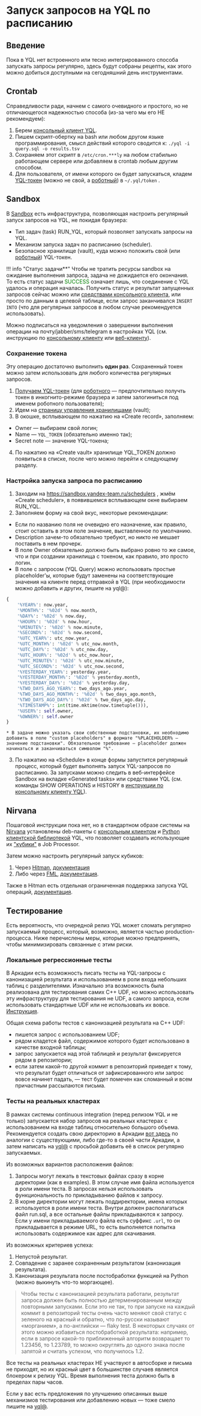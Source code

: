 # Запуск запросов на YQL по расписанию

## Введение
Пока в YQL нет встроенного или тесно интегрированного способа запускать запросы регулярно, здесь будут собраны рецепты, как этого можно добиться доступными на сегодняшний день инструментами.

## Crontab
Справедливости ради, начнем с самого очевидного и простого, но не отличающегося надежностью способа (из-за чего мы его НЕ рекомендуем):

1. Берем [консольный клиент YQL](../interfaces/cli.md).
2. Пишем скрипт-обертку на bash или любом другом языке программирования, смысл действий которого сводится к: `./yql -i query.sql -o results.tsv`
3. Cохраняем этот скрипт в `/etc/cron.***ly` на любом стабильно работающем сервере или добавляем в crontab любым другим способом.
4. Для пользователя, от имени которого он будет запускаться, кладем [YQL-токен](https://yql.yandex-team.ru/?settings_mode=token) (можно не свой, а [роботный](https://wiki.yandex-team.ru/DIY/zombik#zavestirobota)) в `~/.yql/token` .

## Sandbox
В [Sandbox](/sandbox/) есть инфраструктура, позволяющая настроить регулярный запуск запросов на YQL, не покидая браузера:

* Тип задач (task) RUN_YQL, который позволяет запускать запросы на YQL.
* Механизм запуска задач по расписанию (scheduler).
* Безопасное хранилище (vault), куда можно положить свой (или [роботный](https://wiki.yandex-team.ru/DIY/zombik#zavestirobota)) YQL-токен.

!!! info "Статус задачи**"
    Чтобы не тратить ресурсы sandbox на ожидание выполнения запроса, задача не дожидается его окончания. То есть статус задачи <span style="color:green;">SUCCESS</span> означает лишь, что соединение с YQL удалось и операция началась. Получить статус и результат запущенных запросов сейчас можно или [средствами консольного клиента](../interfaces/cli.md), или просто по данным в целевой таблице, если запрос заканчивался `INSERT INTO` (что для регулярных запросов в любом случае рекомендуется использовать).

Можно подписаться на уведомления о завершении выполнения операции на почту/jabber/sms/telegram в настройках YQL (см. инструкцию по [консольному клиенту](../interfaces/cli.md#uvedomlenijaozaversheniioperacijj) или [веб-клиенту](../interfaces/web.md#nastrojjki)).</blockquote>

### Cохранение токена

Эту операцию достаточно выполнить **один раз**. Сохраненный токен можно затем использовать для любого количества регулярных запросов.


1. [Получаем YQL-токен](https://yql.yandex-team.ru/?settings_mode=token) (для [роботного](https://wiki.yandex-team.ru/DIY/zombik#zavestirobota) — предпочтительно получть токен в инкогнито-режиме браузера и затем залогиниться под именем роботного пользователя);
2. Идем на [страницу управления хранилищами](https://sandbox.yandex-team.ru/admin/vault) (vault);
3. В окошке, всплывающем по нажатию на «Create record», заполняем:

  * Owner — выбираем свой логин;
  * Name — `YQL_TOKEN` (обязательно именно так);
  * Secret note — значение YQL-токена;
4. По нажатию на «Create vault» хранилище YQL_TOKEN должно появиться в списке, после чего можно перейти к следующему разделу.

### Настройка запуска запроса по расписанию

1. Заходим на <https://sandbox.yandex-team.ru/schedulers> , жмём «Create scheduler», в появившемся всплывающем окне выбираем RUN_YQL.
2. Заполняем форму на свой вкус, некоторые рекомендации:

  * Если по названию поля не очевидно его назначение, как правило, стоит оставить в этом поле значение, выставленное по умолчанию.
  * Description зачем-то обязательно требуют, но никто не мешает поставить в нем прочерк.
  * В поле Owner обязательно должно быть выбрано ровно то же самое, что и при создании хранилища с токеном, как правило, это просто логин.
  * В поле с запросом (YQL Query) можно использовать простые placeholder'ы, которые будут заменены на соответствующие значения на клиенте перед отправкой в YQL (при необходимости можно добавить и других, пишите на yql@):
``` python
{
    '%YEAR%': now.year,
    '%MONTH%': '%02d' % now.month,
    '%DAY%': '%02d' % now.day,
    '%HOUR%': '%02d' % now.hour,
    '%MINUTE%': '%02d' % now.minute,
    '%SECOND%': '%02d' % now.second,
    '%UTC_YEAR%': utc_now.year,
    '%UTC_MONTH%': '%02d' % utc_now.month,
    '%UTC_DAY%': '%02d' % utc_now.day,
    '%UTC_HOUR%': '%02d' % utc_now.hour,
    '%UTC_MINUTE%': '%02d' % utc_now.minute,
    '%UTC_SECOND%': '%02d' % utc_now.second,
    '%YESTERDAY_YEAR%': yesterday.year,
    '%YESTERDAY_MONTH%': '%02d' % yesterday.month,
    '%YESTERDAY_DAY%': '%02d' % yesterday.day,
    '%TWO_DAYS_AGO_YEAR%': two_days_ago.year,
    '%TWO_DAYS_AGO_MONTH%': '%02d' % two_days_ago.month,
    '%TWO_DAYS_AGO_DAY%': '%02d' % two_days_ago.day,
    '%TIMESTAMP%': int(time.mktime(now.timetuple())),
    '%USER%': self.owner,
    '%OWNER%': self.owner
}
```
    * В задаче можно указать свои собственные подстановки, их необходимо добавить в поле "custom placeholders" в формате "%PLACEHOLDER% – значение подстановки". Обязательное требование – placeholder должен начинаться и заканчиваться символом "%".

3. По нажатию на «Schedule» в конце формы запустится регулярный процесс, который будет выполнять запуск YQL-запросов по расписанию. За запусками можно следить в веб-интерфейсе Sandbox на вкладке «Generated tasks» или средствами YQL (см. команды SHOW OPERATIONS и HISTORY в [инструкции по консольному клиенту YQL](https://wiki.yandex-team.ru/yql/userguide/cli/#asinxronnoevypolnenie)).

## Nirvana
Пошаговой инструкции пока нет, но в стандартном образе системы на [Nirvana](https://wiki.yandex-team.ru/JandeksPoisk/Nirvana/manual) установлены deb-пакеты с [консольным клиентом](../interfaces/cli.md) и [Python клиентской библиотекой](../interfaces/python.md) YQL, что позволяет создавать использующие их ["кубики"](https://wiki.yandex-team.ru/JandeksPoisk/Nirvana/vodstvo/Glossarijj/#t.n.kubik) в Job Processor.

Затем можно настроить регулярный запуск кубиков:

1. Через [Hitman](https://hitman.yandex-team.ru), [документация](https://wiki.yandex-team.ru/hitman/nirvana/)
2. Либо через [FML](https://fml.yandex-team.ru), [документация](https://wiki.yandex-team.ru/JandeksPoisk/Nirvana/manual/#addregular).

Также в Hitman есть отдельная ограниченная поддержка запуска YQL операций, [документация](https://wiki.yandex-team.ru/hitman/nirvana/yql).

## Тестирование
Есть вероятность, что очередной релиз YQL может сломать регулярно запускаемый процесс, который, возможно, является частью production-процесса. Ниже перечислены меры, которые можно предпринять, чтобы минимизировать связанные с этим риски.

### Локальные регрессионные тесты
В Аркадии есть возможность писать тесты на YQL-запросы с канонизацией результата и использованием в роли входа небольших таблиц c разделителями. Изначально эта возможность была реализована для тестирования самих С++ UDF, но можно использовать эту инфраструктуру для тестирования не UDF, а самого запроса, если использовать стандартные UDF или не использовать их вовсе. [Инструкция](../udf/cpp.md#arkadijjnyeregressionnyeavtotestycherezyamake-t).

Общая схема работы тестов с канонизацией результата на С++ UDF:

* пишется запрос с использованием UDF;
* рядом кладется файл, содержимое которого будет использовано в качестве входной таблицы;
* запрос запускается над этой таблицей и результат фиксируется рядом в репозитории;
* если затем какой-то другой коммит в репозиторий приведет к тому, что результат будет отличаться от зафиксированного или запрос вовсе начинет падать, — тест будет помечен как сломанный и всем причастным рассылаются письма.

### Тесты на реальных кластерах
В рамках системы continuous integration (перед релизом YQL и не только) запускается набор запросов на реальных кластерах с использованием на входе таблиц относительно большого объема.
Рекомендуется создать свою директорию в Аркадии [вот здесь](https://a.yandex-team.ru/arc/trunk/arcadia/yql/queries) по аналогии c существующими, либо где-то в своей части Аркадии, а затем написать на [yql@](https://ml.yandex-team.ru/lists/yql) с просьбой добавить её в список регулярно запускаемых.

Из возможных вариантов расположения файлов:

1. Запросы могут лежать в текстовых файлах сразу в корне директории (как в examples). В этом случае имя файла используется в роли имени теста. В запросах нельзя использовать функциональность по прикладыванию файлов к запросу.
2. В корне директории могут лежать поддиректории, имена которых используется в роли имени теста. Внутри должен располагаться файл run.sql, а все остальные файлы прикладываются к запросу. Если у имени прикладываемого файла есть суффикс `.url`, то он прикладывается в режиме URL, то есть выполняется попытка использовать содержимое как адрес для скачивания.

Из возможных критериев успеха:

1. Непустой результат.
2. Совпадение с заранее сохраненным результатом (канонизация результата).
3. Канонизация результата после постобработки функцией на Python (можно выкинуть что-то моргающее).

<blockquote>Чтобы тесты с канонизацией результата работали, результат запроса должен быть полностью детерменированным между повторными запусками. Если это не так, то при запуске на каждый коммит в репозиторий тесты очень часто меняют свой статус с зеленого на красный и обратно, что по-русски называют «морганием», а по-английски — flaky test. В некоторых случаях от этого можно избавиться постобработкой результата: например, если в запросе какой-то приближенный алгоритм возвращает то 1.23456, то 1.23789, то можно округлять до одного знака после запятой и считать успехом, что получилось 1.2.</blockquote>

Все тесты на реальных кластерах НЕ участвуют в автосборке и письма не приходят, но их красный цвет в большинстве случаев является блокером к релизу YQL. Время выполнения теста должно быть в пределах пары часов.

Если у вас есть предложения по улучшению описанных выше механизмов тестирования или добавлению новых — тоже смело пишите на [yql@](https://ml.yandex-team.ru/lists/yql).
